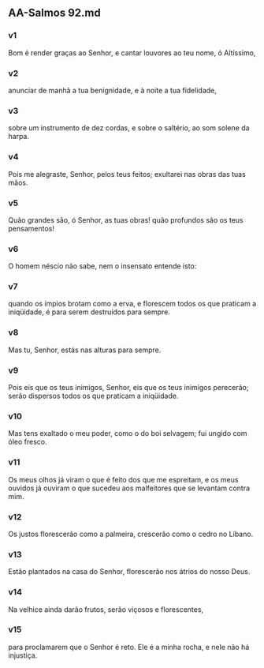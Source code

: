 ## AA-Salmos 92.md
### v1
 Bom é render graças ao Senhor, e cantar louvores ao teu nome, ó Altíssimo,
### v2
 anunciar de manhã a tua benignidade, e à noite a tua fidelidade,
### v3
 sobre um instrumento de dez cordas, e sobre o saltério, ao som solene da harpa.
### v4
 Pois me alegraste, Senhor, pelos teus feitos; exultarei nas obras das tuas mãos.
### v5
 Quão grandes são, ó Senhor, as tuas obras! quão profundos são os teus pensamentos!
### v6
 O homem néscio não sabe, nem o insensato entende isto:
### v7
 quando os ímpios brotam como a erva, e florescem todos os que praticam a iniqüidade, é para serem destruídos para sempre.
### v8
 Mas tu, Senhor, estás nas alturas para sempre.
### v9
 Pois eis que os teus inimigos, Senhor, eis que os teus inimigos perecerão; serão dispersos todos os que praticam a iniqüidade.
### v10
 Mas tens exaltado o meu poder, como o do boi selvagem; fui ungido com óleo fresco.
### v11
 Os meus olhos já viram o que é feito dos que me espreitam, e os meus ouvidos já ouviram o que sucedeu aos malfeitores que se levantam contra mim.
### v12
 Os justos florescerão como a palmeira, crescerão como o cedro no Líbano.
### v13
 Estão plantados na casa do Senhor, florescerão nos átrios do nosso Deus.
### v14
 Na velhice ainda darão frutos, serão viçosos e florescentes,
### v15
 para proclamarem que o Senhor é reto. Ele é a minha rocha, e nele não há injustiça.

